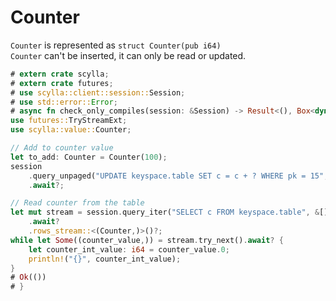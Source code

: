 # Counter
`Counter` is represented as `struct Counter(pub i64)`\
`Counter` can't be inserted, it can only be read or updated.

```rust
# extern crate scylla;
# extern crate futures;
# use scylla::client::session::Session;
# use std::error::Error;
# async fn check_only_compiles(session: &Session) -> Result<(), Box<dyn Error>> {
use futures::TryStreamExt;
use scylla::value::Counter;

// Add to counter value
let to_add: Counter = Counter(100);
session
    .query_unpaged("UPDATE keyspace.table SET c = c + ? WHERE pk = 15", (to_add,))
    .await?;

// Read counter from the table
let mut stream = session.query_iter("SELECT c FROM keyspace.table", &[])
    .await?
    .rows_stream::<(Counter,)>()?;
while let Some((counter_value,)) = stream.try_next().await? {
    let counter_int_value: i64 = counter_value.0;
    println!("{}", counter_int_value);
}
# Ok(())
# }
```